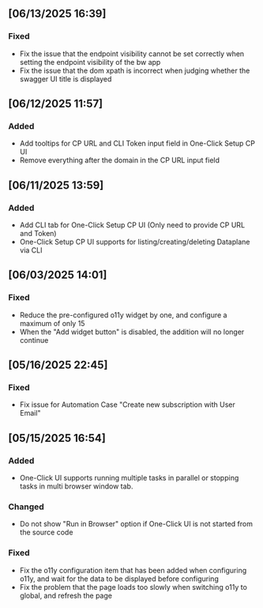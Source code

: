 ## [06/13/2025 16:39]
### Fixed
- Fix the issue that the endpoint visibility cannot be set correctly when setting the endpoint visibility of the bw app
- Fix the issue that the dom xpath is incorrect when judging whether the swagger UI title is displayed

## [06/12/2025 11:57]
### Added
- Add tooltips for CP URL and CLI Token input field in One-Click Setup CP UI
- Remove everything after the domain in the CP URL input field

## [06/11/2025 13:59]
### Added
- Add CLI tab for One-Click Setup CP UI (Only need to provide CP URL and Token)
- One-Click Setup CP UI supports for listing/creating/deleting Dataplane via CLI

## [06/03/2025 14:01]

### Fixed
- Reduce the pre-configured o11y widget by one, and configure a maximum of only 15
- When the "Add widget button" is disabled, the addition will no longer continue

## [05/16/2025 22:45]

### Fixed
- Fix issue for Automation Case "Create new subscription with User Email"


## [05/15/2025 16:54]

### Added
- One-Click UI supports running multiple tasks in parallel or stopping tasks in multi browser window tab.

### Changed
- Do not show "Run in Browser" option if One-Click UI is not started from the source code

### Fixed
- Fix the o11y configuration item that has been added when configuring o11y, and wait for the data to be displayed before configuring
- Fix the problem that the page loads too slowly when switching o11y to global, and refresh the page
